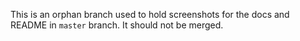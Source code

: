 This is an orphan branch used to hold screenshots for the docs and README in `master` branch.
It should not be merged.
